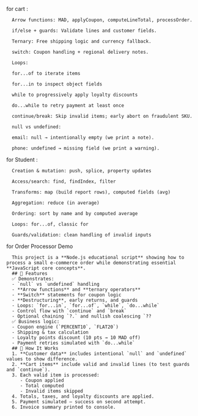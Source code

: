 for cart :

      Arrow functions: MAD, applyCoupon, computeLineTotal, processOrder.
      
      if/else + guards: Validate lines and customer fields.
      
      Ternary: Free shipping logic and currency fallback.
      
      switch: Coupon handling + regional delivery notes.
      
      Loops:
      
      for...of to iterate items
      
      for...in to inspect object fields
      
      while to progressively apply loyalty discounts
      
      do...while to retry payment at least once
      
      continue/break: Skip invalid items; early abort on fraudulent SKU.
      
      null vs undefined:
      
      email: null → intentionally empty (we print a note).
      
      phone: undefined → missing field (we print a warning).
      
for Student : 

      Creation & mutation: push, splice, property updates
      
      Access/search: find, findIndex, filter
      
      Transforms: map (build report rows), computed fields (avg)
      
      Aggregation: reduce (in average)
      
      Ordering: sort by name and by computed average
      
      Loops: for...of, classic for
      
      Guards/validation: clean handling of invalid inputs

for Order Processor Demo

      This project is a **Node.js educational script** showing how to process a small e-commerce order while demonstrating essential **JavaScript core concepts**.
      ## 🚀 Features
      ✅ Demonstrates:
      - `null` vs `undefined` handling  
      - **Arrow functions** and **ternary operators**  
      - **Switch** statements for coupon logic  
      - **Destructuring**, early returns, and guards  
      - Loops: `for...in`, `for...of`, `while`, `do...while`  
      - Control flow with `continue` and `break`  
      - Optional chaining `?.` and nullish coalescing `?? 
      ✅ Business logic:
      - Coupon engine (`PERCENT10`, `FLAT20`)  
      - Shipping & tax calculation  
      - Loyalty points discount (10 pts → 10 MAD off)  
      - Payment retries simulated with `do...while`
      ## 🧠 How It Works
      1. **Customer data** includes intentional `null` and `undefined` values to show difference.  
      2. **Cart items** include valid and invalid lines (to test guards and `continue`).  
      3. Each valid item is processed:
         - Coupon applied
         - Total computed  
         - Invalid items skipped  
      4. Totals, taxes, and loyalty discounts are applied.  
      5. Payment simulated — success on second attempt.  
      6. Invoice summary printed to console.
      
 




